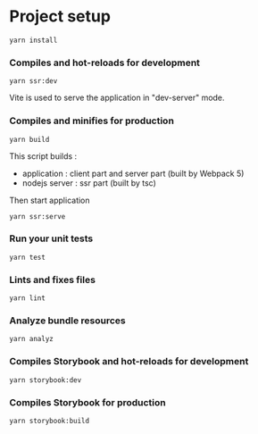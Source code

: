 # Project setup

```
yarn install
```

### Compiles and hot-reloads for development

```
yarn ssr:dev
```

Vite is used to serve the application in "dev-server" mode.

### Compiles and minifies for production

```
yarn build
```

This script builds :

- application : client part and server part (built by Webpack 5)
- nodejs server : ssr part (built by tsc)

Then start application

```
yarn ssr:serve
```

### Run your unit tests

```
yarn test
```

### Lints and fixes files

```
yarn lint
```

### Analyze bundle resources

```
yarn analyz
```

### Compiles Storybook and hot-reloads for development

```
yarn storybook:dev
```

### Compiles Storybook for production

```
yarn storybook:build
```